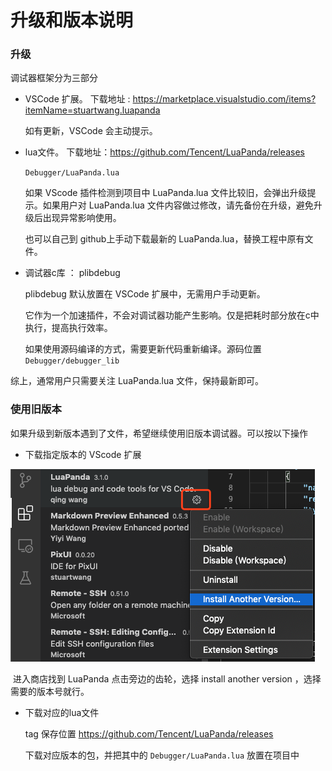 # 升级和版本说明

### 升级

调试器框架分为三部分

+ VSCode 扩展。 下载地址 : https://marketplace.visualstudio.com/items?itemName=stuartwang.luapanda

  如有更新，VSCode 会主动提示。

+ lua文件。 下载地址：https://github.com/Tencent/LuaPanda/releases 

  `Debugger/LuaPanda.lua`

  如果 VScode 插件检测到项目中 LuaPanda.lua 文件比较旧，会弹出升级提示。如果用户对 LuaPanda.lua 文件内容做过修改，请先备份在升级，避免升级后出现异常影响使用。

  也可以自己到 github上手动下载最新的 LuaPanda.lua，替换工程中原有文件。

+ 调试器c库 ： plibdebug

  plibdebug 默认放置在 VSCode 扩展中，无需用户手动更新。
  
  它作为一个加速插件，不会对调试器功能产生影响。仅是把耗时部分放在c中执行，提高执行效率。
  
  如果使用源码编译的方式，需要更新代码重新编译。源码位置 `Debugger/debugger_lib`



综上，通常用户只需要关注 LuaPanda.lua 文件，保持最新即可。



### 使用旧版本

如果升级到新版本遇到了文件，希望继续使用旧版本调试器。可以按以下操作

+ 下载指定版本的 VScode 扩展

![download_specific_ver](../Res/download_specific_ver.png)

​		进入商店找到 LuaPanda 点击旁边的齿轮，选择 install another version ，选择需要的版本号就行。

+ 下载对应的lua文件

  tag 保存位置 https://github.com/Tencent/LuaPanda/releases

  下载对应版本的包，并把其中的 `Debugger/LuaPanda.lua` 放置在项目中